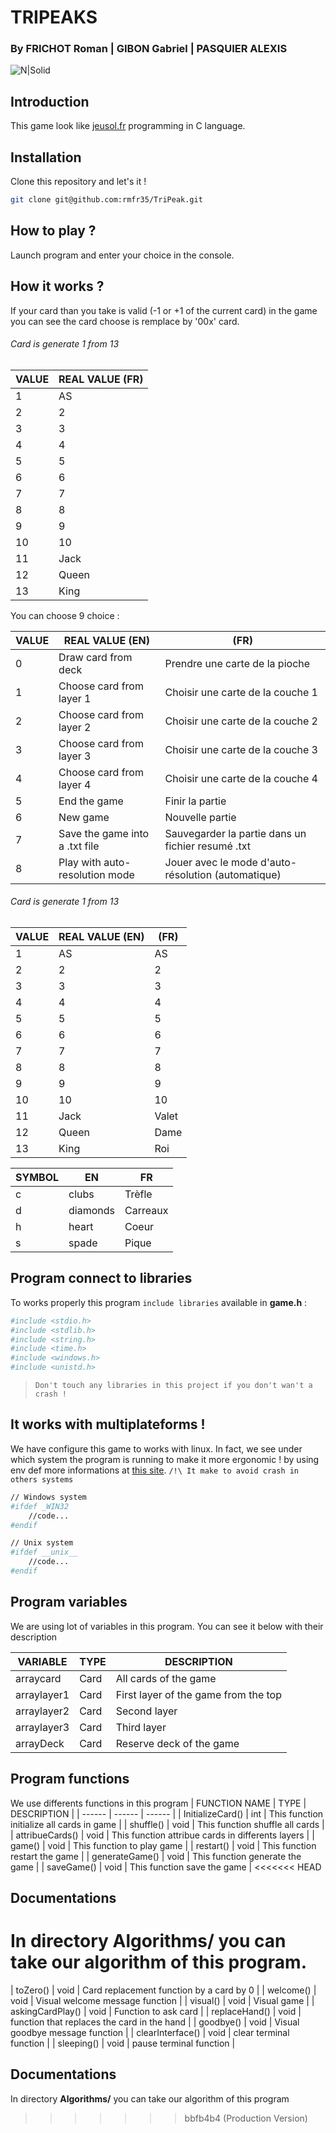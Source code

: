 # TRIPEAKS 
### By FRICHOT Roman | GIBON Gabriel | PASQUIER ALEXIS

![N|Solid](https://www.polesup-delasalle.fr/wp-content/uploads/sites/5/2020/01/Sticker-Fili%C3%A8re-SI_Publi%C3%A9-250x250.jpg) 

## Introduction
This game look like [jeusol.fr](https://www.jeusol.fr/tripeaks) programming in C language.

## Installation
Clone this repository and let's it !

```sh
git clone git@github.com:rmfr35/TriPeak.git
```
## How to play ?
Launch program and enter your choice in the console.

## How it works ?
If your card than you take is valid (-1 or +1 of the current card) in the game you can see the card choose is remplace by '00x' card. 

###### Card is generate 1 from 13
| VALUE | REAL VALUE (FR) |
| ------ | ------ |
| 1 |  AS | 
| 2 |  2 | 
| 3 |  3 | 
| 4 |  4 | 
| 5 |  5 | 
| 6 |  6 | 
| 7 |  7 | 
| 8 |  8 | 
| 9 |  9 | 
| 10 |  10 | 
| 11 |  Jack | 
| 12 |  Queen | 
| 13 |  King | 


You can choose 9 choice : 


| VALUE | REAL VALUE (EN) | (FR) |
| ------ | ------ | ------ |
| 0 |  Draw card from deck | Prendre une carte de la pioche | 
| 1 |  Choose card from layer 1 | Choisir une carte de la couche 1 | 
| 2 |  Choose card from layer 2 | Choisir une carte de la couche 2 | 
| 3 |  Choose card from layer 3 | Choisir une carte de la couche 3 | 
| 4 |  Choose card from layer 4 | Choisir une carte de la couche 4 | 
| 5 |  End the game | Finir la partie |
| 6 |  New game | Nouvelle partie |
| 7 |  Save the game into a .txt file | Sauvegarder la partie dans un fichier resumé .txt | 
| 8 |  Play with auto-resolution mode | Jouer avec le mode d'auto-résolution (automatique) | 

###### Card is generate 1 from 13
| VALUE | REAL VALUE (EN) | (FR) |
| ------ | ------ | ------ |
| 1 |  AS | AS | 
| 2 |  2 | 2 | 
| 3 |  3 | 3 | 
| 4 |  4 | 4 | 
| 5 |  5 | 5 |
| 6 |  6 | 6 |
| 7 |  7 | 7 | 
| 8 |  8 | 8 | 
| 9 |  9 | 9 | 
| 10 |  10 | 10 | 
| 11 |  Jack | Valet | 
| 12 |  Queen | Dame | 
| 13 |  King | Roi |

| SYMBOL | EN | FR |
| ------ | ------ | ------ |
| c |  clubs | Trèfle |
| d |  diamonds | Carreaux |
| h |  heart | Coeur |
| s |  spade | Pique |


## Program connect to libraries
To works properly this program `include libraries` available in **game.h** :
```sh
#include <stdio.h>
#include <stdlib.h>
#include <string.h>
#include <time.h>
#include <windows.h>
#include <unistd.h>
```
> `Don't touch any libraries in this project if you don't wan't a crash !`

## It works with multiplateforms !
We have configure this game to works with linux. 
In fact, we see under which system the program is running to make it more ergonomic !
by using env def more informations at [this site](https://iq.opengenus.org/detect-operating-system-in-c/). `/!\ It make to avoid crash in others systems`

```sh
// Windows system
#ifdef _WIN32
    //code...
#endif

// Unix system
#ifdef __unix__
    //code...
#endif
```

## Program variables
We are using lot of variables in this program. You can see it below with their description

| VARIABLE | TYPE  | DESCRIPTION |
| ------ | ------ | ------ |
| arraycard | Card | All cards of the game |
| arraylayer1 | Card | First layer of the game from the top |
| arraylayer2 | Card | Second layer |
| arraylayer3 | Card | Third layer |
| arrayDeck | Card | Reserve deck of the game |

## Program functions
We use differents functions in this program 
| FUNCTION NAME | TYPE  | DESCRIPTION |
| ------ | ------ | ------ |
| InitializeCard() | int | This function initialize all cards in game |
| shuffle() | void | This function shuffle all cards |
| attribueCards() | void | This function attribue cards in differents layers |
| game() | void | This function to play game |
| restart() | void | This function restart the game |
| generateGame() | void | This function generate the game |
| saveGame() | void | This function save the game |
<<<<<<< HEAD

## Documentations
In directory **Algorithms/** you can take our algorithm of this program.
=======
| toZero() | void | Card replacement function by a card by 0 |
| welcome() | void | Visual welcome message function |
| visual() | void | Visual game |
| askingCardPlay() | void | Function to ask card |
| replaceHand() | void | function that replaces the card in the hand |
| goodbye() | void | Visual goodbye message function |
| clearInterface() | void | clear terminal function |
| sleeping() | void | pause terminal function |

## Documentations
In directory **Algorithms/** you can take our algorithm of this program
>>>>>>> bbfb4b4 (Production Version)

